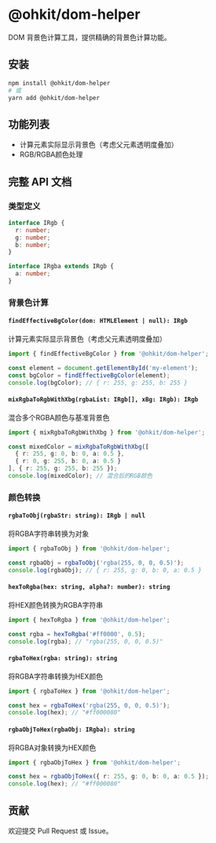 # @ohkit/dom-helper

DOM 背景色计算工具，提供精确的背景色计算功能。

## 安装

```bash
npm install @ohkit/dom-helper
# 或
yarn add @ohkit/dom-helper
```

## 功能列表

- 计算元素实际显示背景色（考虑父元素透明度叠加）
- RGB/RGBA颜色处理

## 完整 API 文档

### 类型定义

```typescript
interface IRgb {
  r: number;
  g: number;
  b: number;
}

interface IRgba extends IRgb {
  a: number;
}
```

### 背景色计算

#### `findEffectiveBgColor(dom: HTMLElement | null): IRgb`
计算元素实际显示背景色（考虑父元素透明度叠加）

```typescript
import { findEffectiveBgColor } from '@ohkit/dom-helper';

const element = document.getElementById('my-element');
const bgColor = findEffectiveBgColor(element);
console.log(bgColor); // { r: 255, g: 255, b: 255 }
```

#### `mixRgbaToRgbWithXbg(rgbaList: IRgb[], xBg: IRgb): IRgb`
混合多个RGBA颜色与基准背景色

```typescript
import { mixRgbaToRgbWithXbg } from '@ohkit/dom-helper';

const mixedColor = mixRgbaToRgbWithXbg([
  { r: 255, g: 0, b: 0, a: 0.5 },
  { r: 0, g: 255, b: 0, a: 0.5 }
], { r: 255, g: 255, b: 255 });
console.log(mixedColor); // 混合后的RGB颜色
```

### 颜色转换

#### `rgbaToObj(rgbaStr: string): IRgb | null`
将RGBA字符串转换为对象

```typescript
import { rgbaToObj } from '@ohkit/dom-helper';

const rgbaObj = rgbaToObj('rgba(255, 0, 0, 0.5)');
console.log(rgbaObj); // { r: 255, g: 0, b: 0, a: 0.5 }
```

#### `hexToRgba(hex: string, alpha?: number): string`
将HEX颜色转换为RGBA字符串

```typescript
import { hexToRgba } from '@ohkit/dom-helper';

const rgba = hexToRgba('#ff0000', 0.5);
console.log(rgba); // "rgba(255, 0, 0, 0.5)"
```

#### `rgbaToHex(rgba: string): string`
将RGBA字符串转换为HEX颜色

```typescript
import { rgbaToHex } from '@ohkit/dom-helper';

const hex = rgbaToHex('rgba(255, 0, 0, 0.5)');
console.log(hex); // "#ff000080"
```

#### `rgbaObjToHex(rgbaObj: IRgba): string`
将RGBA对象转换为HEX颜色

```typescript
import { rgbaObjToHex } from '@ohkit/dom-helper';

const hex = rgbaObjToHex({ r: 255, g: 0, b: 0, a: 0.5 });
console.log(hex); // "#ff000080"
```

## 贡献

欢迎提交 Pull Request 或 Issue。

